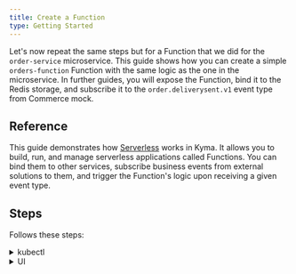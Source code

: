 ```yaml
---
title: Create a Function
type: Getting Started
---
```


Let's now repeat the same steps but for a Function that we did for the `order-service` microservice. This guide shows how you can create a simple `orders-function` Function with the same logic as the one in the microservice. In further guides, you will expose the Function, bind it to the Redis storage, and subscribe it to the `order.deliverysent.v1` event type from Commerce mock.

## Reference

This guide demonstrates how [Serverless](/components/event-mesh/) works in Kyma. It allows you to build, run, and manage serverless applications called Functions. You can bind them to other services, subscribe business events from external solutions to them, and trigger the Function's logic upon receiving a given event type.

## Steps

Follows these steps:

<div tabs name="steps" group="create-function">
  <details>
  <summary label="kubectl">
  kubectl
  </summary>

1. Apply the Function CR that specifies the Function's logic:

  ```bash
  kubectl apply -f https://raw.githubusercontent.com/kyma-project/examples/master/orders-service/deployment/orders-function.yaml
  ```

2. Check if the Function was created and all its conditions are set to `True`:

    ```bash
    kubectl get functions orders-function -n orders-service
    ```

    You should get a similar result:

    ```bash
    NAME                CONFIGURED   BUILT   RUNNING   VERSION   AGE
    orders-function     True         True    True      1         18m
    ```

    </details>
    <details>
    <summary label="ui">
    UI
    </summary>

1. Select the `orders-service` Namespace from the drop-down list in the top navigation panel.

2. Go to **Development** > **Functions** in the left navigation panel and select **Create Function**.

3. In the pop-up box, provide the `orders-function` name, add `app=orders-function` and `example=orders-function` labels, and select **Create** to confirm the changes.

  >**TIP:** Separate multiple Function labels in the Console UI with commas.

  The pop-up box closes and the message appears on the screen after a while, confirming that the Function was created.

4. In the **Source** tab of the Function details view that opens up automatically, enter the Function's code from the [`orders-function.js`](https://raw.githubusercontent.com/kyma-project/examples/master/orders-service/deployment/orders-function.js) file.

5. In the **Dependencies** tab, enter:

  ```js
  {
    "name": "orders-function",
    "version": "1.0.0",
    "dependencies": {
      "redis": "3.0.2"
    }
  }
  ```

6. Select **Save** to confirm the changes.

  You will see the message confirming the changes were saved. Once deployed, the new Function should have the `RUNNING` status.

    </details>
</div>
